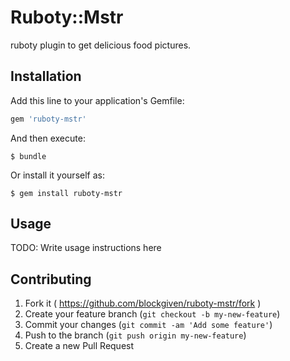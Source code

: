# Ruboty::Mstr

ruboty plugin to get delicious food pictures.

## Installation

Add this line to your application's Gemfile:

```ruby
gem 'ruboty-mstr'
```

And then execute:

    $ bundle

Or install it yourself as:

    $ gem install ruboty-mstr

## Usage

TODO: Write usage instructions here

## Contributing

1. Fork it ( https://github.com/blockgiven/ruboty-mstr/fork )
2. Create your feature branch (`git checkout -b my-new-feature`)
3. Commit your changes (`git commit -am 'Add some feature'`)
4. Push to the branch (`git push origin my-new-feature`)
5. Create a new Pull Request
